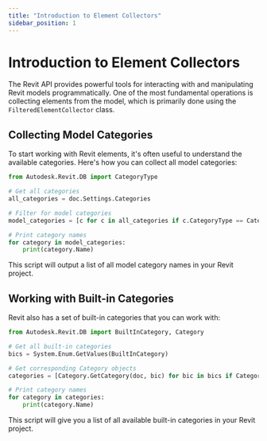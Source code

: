 ```yaml
---
title: "Introduction to Element Collectors"
sidebar_position: 1
---
```

# Introduction to Element Collectors
The Revit API provides powerful tools for interacting with and manipulating Revit models programmatically. One of the most fundamental operations is collecting elements from the model, which is primarily done using the `FilteredElementCollector` class.

## Collecting Model Categories

To start working with Revit elements, it's often useful to understand the available categories. Here's how you can collect all model categories:

```python
from Autodesk.Revit.DB import CategoryType

# Get all categories
all_categories = doc.Settings.Categories

# Filter for model categories
model_categories = [c for c in all_categories if c.CategoryType == CategoryType.Model]

# Print category names
for category in model_categories:
    print(category.Name)
```

This script will output a list of all model category names in your Revit project.

## Working with Built-in Categories

Revit also has a set of built-in categories that you can work with:

```python
from Autodesk.Revit.DB import BuiltInCategory, Category

# Get all built-in categories
bics = System.Enum.GetValues(BuiltInCategory)

# Get corresponding Category objects
categories = [Category.GetCategory(doc, bic) for bic in bics if Category.GetCategory(doc, bic) is not None]

# Print category names
for category in categories:
    print(category.Name)
```

This script will give you a list of all available built-in categories in your Revit project.
